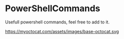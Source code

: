 # PowerShellCommands
Usefull powershell commands, feel free to add to it. 








https://myoctocat.com/assets/images/base-octocat.svg

